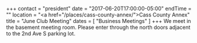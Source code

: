 +++
contact = "president"
date = "2017-06-20T17:00:00-05:00"
endTime = ""
location = "<a href=\"/places/cass-county-annex/\">Cass County Annex</a>"
title = "June Club Meeting"
dates = [ "Business Meetings" ]
+++
We meet in the basement meeting room. Please enter through the north
doors adjacent to the 2nd Ave S parking lot.

